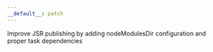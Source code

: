 ```yaml
---
__default__: patch
---
```


Improve JSR publishing by adding nodeModulesDir configuration and proper task dependencies
